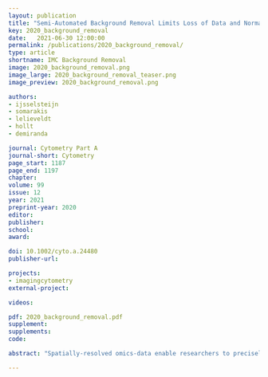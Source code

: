 ```yaml
---
layout: publication
title: "Semi-Automated Background Removal Limits Loss of Data and Normalises the Images for Downstream Analysis of Imaging Mass Cytometry Data"
key: 2020_background_removal
date:   2021-06-30 12:00:00
permalink: /publications/2020_background_removal/
type: article
shortname: IMC Background Removal
image: 2020_background_removal.png
image_large: 2020_background_removal_teaser.png
image_preview: 2020_background_removal.png

authors:
- ijsselsteijn
- somarakis
- lelieveldt
- hollt
- demiranda

journal: Cytometry Part A
journal-short: Cytometry
page_start: 1187
page_end: 1197
chapter:
volume: 99
issue: 12
year: 2021
preprint-year: 2020
editor:
publisher:
school:
award:

doi: 10.1002/cyto.a.24480
publisher-url:

projects:
- imagingcytometry
external-project:

videos:

pdf: 2020_background_removal.pdf
supplement:
supplements:
code: 

abstract: "Spatially-resolved omics-data enable researchers to precisely distinguish cell types in tissue and explore their spatial interactions, enabling deep understanding of tissue functionality. To understand what causes or deteriorates a disease and identify related biomarkers, clinical researchers regularly perform large-scale cohort studies, requiring the comparison of such data at cellular level. In such studies, with little a-priori knowledge of what to expect in the data, explorative data analysis is a necessity. Here, we present an interactive visual analysis workflow for the comparison of cohorts of spatially-resolved omics-data. Our workflow allows the comparative analysis of two cohorts based on multiple levels-of-detail, from simple abundance of contained cell types over complex co-localization patterns to individual comparison of complete tissue images. As a result, the workflow enables the identification of cohort-differentiating features, as well as outlier samples at any stage of the workflow. During the development of the workflow, we continuously consulted with domain experts. To show the effectiveness of the workflow we conducted multiple case studies with domain experts from different application areas and with different data modalities."

---
```

